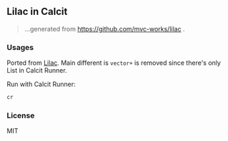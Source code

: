 
Lilac in Calcit
----

> ...generated from https://github.com/mvc-works/lilac .

### Usages

Ported from [Lilac](https://github.com/mvc-works/lilac). Main different is `vector+` is removed since there's only List in Calcit Runner.

Run with Calcit Runner:

```bash
cr
```

### License

MIT
